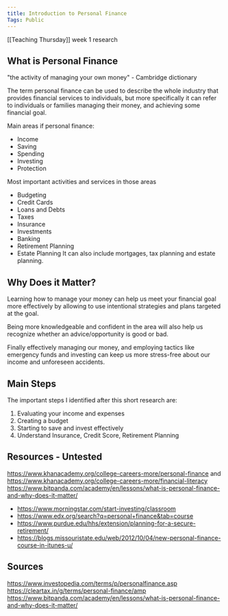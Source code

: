 ```yaml
---
title: Introduction to Personal Finance
Tags: Public
---
```


[[Teaching Thursday]] week 1 research 

## What is Personal Finance

"the activity of managing your own money" - Cambridge dictionary


The term personal finance can be used to describe the whole industry that provides financial services to individuals, but more specifically it can refer to individuals or families managing their money, and achieving some financial goal.

Main areas if personal finance:
- Income
- Saving
- Spending
- Investing 
- Protection

Most important activities and services in those areas
 - Budgeting
 - Credit Cards
 - Loans and Debts
 - Taxes
 - Insurance
 - Investments
 - Banking
 - Retirement Planning
 - Estate Planning
It can also include mortgages, tax planning  and estate planning.

## Why Does it Matter?

Learning how to manage your money can help us meet your financial goal more effectively by allowing to use intentional strategies and plans targeted at the goal.

Being more knowledgeable and confident in the area will also help us recognize whether an advice/opportunity is good or bad.

Finally effectively managing our money, and employing tactics like emergency funds and investing can keep us more stress-free about our income and unforeseen accidents.

## Main Steps
The important steps I identified after this short research are:

1. Evaluating your income and expenses
2. Creating a budget
3. Starting to save and invest effectively 
4. Understand Insurance, Credit Score, Retirement Planning


## Resources - Untested
https://www.khanacademy.org/college-careers-more/personal-finance and https://www.khanacademy.org/college-careers-more/financial-literacy
https://www.bitpanda.com/academy/en/lessons/what-is-personal-finance-and-why-does-it-matter/

- https://www.morningstar.com/start-investing/classroom
- https://www.edx.org/search?q=personal+finance&tab=course
- https://www.purdue.edu/hhs/extension/planning-for-a-secure-retirement/
- https://blogs.missouristate.edu/web/2012/10/04/new-personal-finance-course-in-itunes-u/

## Sources
https://www.investopedia.com/terms/p/personalfinance.asp
https://cleartax.in/g/terms/personal-finance/amp
https://www.bitpanda.com/academy/en/lessons/what-is-personal-finance-and-why-does-it-matter/

